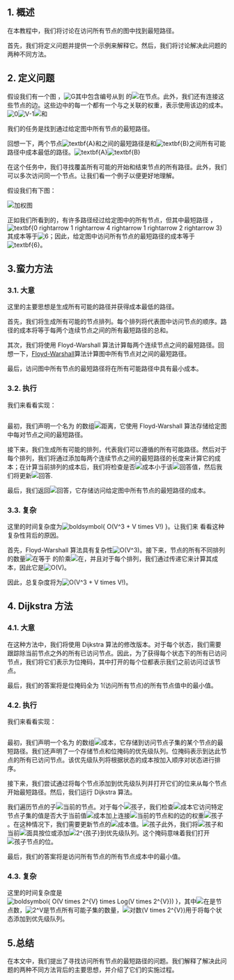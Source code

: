 ## 1. 概述

在本教程中，我们将讨论在访问所有节点的图中找到最短路径。

首先，我们将定义问题并提供一个示例来解释它。然后，我们将讨论解决此问题的两种不同方法。

## 2. 定义问题

假设我们有一个图 ，![G](https://www.baeldung.com/wp-content/ql-cache/quicklatex.com-1e40206e25474f738eeb7ca968031abf_l3.svg)其中包含编号从到 的![在](https://www.baeldung.com/wp-content/ql-cache/quicklatex.com-54e215a7a583b4f357a5a627420bcf2f_l3.svg)节点。此外，我们还有连接这些节点的边。这些边中的每一个都有一个与之关联的权重，表示使用该边的成本。![0](https://www.baeldung.com/wp-content/ql-cache/quicklatex.com-8354ade9c79ec6a7ac658f2c3032c9df_l3.svg)![V-1](https://www.baeldung.com/wp-content/ql-cache/quicklatex.com-e8f21abcda2302be5c10e7d4cc54fd42_l3.svg)![和](https://www.baeldung.com/wp-content/ql-cache/quicklatex.com-638a7387bd72763290cc777a9b509c38_l3.svg)

我们的任务是找到通过给定图中所有节点的最短路径。

回想一下，两个节点![textbf{A}](https://www.baeldung.com/wp-content/ql-cache/quicklatex.com-8a4d2f0828fd12776c154df2bbfacc93_l3.svg)和之间的最短路径是和![textbf{B}](https://www.baeldung.com/wp-content/ql-cache/quicklatex.com-7666363b561b4825ee67c60417c13ef4_l3.svg)之间所有可能路径中成本最低的路径。![textbf{A}](https://www.baeldung.com/wp-content/ql-cache/quicklatex.com-8a4d2f0828fd12776c154df2bbfacc93_l3.svg)![textbf{B}](https://www.baeldung.com/wp-content/ql-cache/quicklatex.com-7666363b561b4825ee67c60417c13ef4_l3.svg)

在这个任务中，我们寻找覆盖所有可能的开始和结束节点的所有路径。此外，我们可以多次访问同一个节点。让我们看一个例子以便更好地理解。

假设我们有下图：

![加权图](https://www.baeldung.com/wp-content/uploads/sites/4/2021/03/WeightedGraph-300x202-1.png)

正如我们所看到的，有许多路径经过给定图中的所有节点，但其中最短路径 ，![textbf{0 rightarrow 1 rightarrow 4 rightarrow 1 rightarrow 2 rightarrow 3}](https://www.baeldung.com/wp-content/ql-cache/quicklatex.com-4e045a9216f4297466d486c26d8e42db_l3.svg)其成本等于![6](https://www.baeldung.com/wp-content/ql-cache/quicklatex.com-e0f9944b50d9bbd66c0a7cb50291dfd6_l3.svg)；因此，给定图中访问所有节点的最短路径的成本等于![textbf{6}](https://www.baeldung.com/wp-content/ql-cache/quicklatex.com-37ce5fb007bfcaa1b0033af34f5f1358_l3.svg)。

## 3.蛮力方法

### 3.1. 大意

这里的主要思想是生成所有可能的路径并获得成本最低的路径。

首先，我们将生成所有可能的节点排列。每个排列将代表图中访问节点的顺序。路径的成本将等于每两个连续节点之间的所有最短路径的总和。

其次，我们将使用 Floyd-Warshall 算法计算每两个连续节点之间的最短路径。回想一下，[Floyd-Warshall](https://www.baeldung.com/cs/floyd-warshall-shortest-path)算法计算图中所有节点对之间的最短路径。

最后，访问图中所有节点的最短路径将在所有可能路径中具有最小成本。

### 3.2. 执行

我们来看看实现：

```

```

最初，我们声明一个名为 的数组![距离](https://www.baeldung.com/wp-content/ql-cache/quicklatex.com-7e8f9319d34bdc826b570e81acac7326_l3.svg)，它使用 Floyd-Warshall 算法存储给定图中每对节点之间的最短路径。

接下来，我们生成所有可能的排列，代表我们可以遵循的所有可能路径。然后对于每个排列，我们将通过添加每两个连续节点之间的最短路径的长度来计算它的成本；在计算当前排列的成本后，我们将检查是否![成本](https://www.baeldung.com/wp-content/ql-cache/quicklatex.com-eb1f33b44b4a5c770f4297506b3754ec_l3.svg)小于该![回答](https://www.baeldung.com/wp-content/ql-cache/quicklatex.com-24a1b99f91784b4e4a2aa4d8bba12585_l3.svg)值，然后我们将更新![回答](https://www.baeldung.com/wp-content/ql-cache/quicklatex.com-24a1b99f91784b4e4a2aa4d8bba12585_l3.svg).

最后，我们返回![回答](https://www.baeldung.com/wp-content/ql-cache/quicklatex.com-24a1b99f91784b4e4a2aa4d8bba12585_l3.svg)，它存储访问给定图中所有节点的最短路径的成本。

### 3.3. 复杂

这里的时间复杂度为![boldsymbol{ O(V^3 + V times V!) }](https://www.baeldung.com/wp-content/ql-cache/quicklatex.com-ab604c1c0dcbb6ff161f00f49ffb4368_l3.svg)。让我们来 看看这种复杂性背后的原因。

首先，Floyd-Warshall 算法具有复杂性![O(V^3)](https://www.baeldung.com/wp-content/ql-cache/quicklatex.com-4bf2d180b2023c342819f333345f3dc7_l3.svg)。接下来，节点的所有不同排列的数量![在](https://www.baeldung.com/wp-content/ql-cache/quicklatex.com-54e215a7a583b4f357a5a627420bcf2f_l3.svg)等于 的阶乘![在](https://www.baeldung.com/wp-content/ql-cache/quicklatex.com-54e215a7a583b4f357a5a627420bcf2f_l3.svg)，并且对于每个排列，我们通过传递它来计算其成本，因此它是![O(V)](https://www.baeldung.com/wp-content/ql-cache/quicklatex.com-686f412e9c168a0ebb79e81519e38e50_l3.svg)。

因此，总复杂度将为![O(V^3 + V times V!)](https://www.baeldung.com/wp-content/ql-cache/quicklatex.com-a7075f3fe447701226e09dc98e510c41_l3.svg)。

## 4. Dijkstra 方法

### 4.1. 大意

在这种方法中，我们将使用 Dijkstra 算法的修改版本。对于每个状态，我们需要跟踪除当前节点之外的所有已访问节点。因此，为了获得每个状态下的所有已访问节点，我们将它们表示为位掩码，其中打开的每个位都表示我们之前访问过该节点。

最后，我们的答案将是位掩码全为 1(访问所有节点)的所有节点值中的最小值。

### 4.2. 执行

我们来看看实现：

```

```

最初，我们声明一个名为 的数组![成本](https://www.baeldung.com/wp-content/ql-cache/quicklatex.com-eb1f33b44b4a5c770f4297506b3754ec_l3.svg)，它存储到访问节点子集的某个节点的最短路径。我们还声明了一个存储节点和位掩码的优先级队列。位掩码表示到达此节点的所有已访问节点。该优先级队列将根据状态的成本按加入顺序对状态进行排序。

接下来，我们尝试通过将每个节点添加到优先级队列并打开它们的位来从每个节点开始最短路径。然后，我们运行 Dijkstra 算法。

我们遍历节点的子![当前的](https://www.baeldung.com/wp-content/ql-cache/quicklatex.com-d6077cd8f68eeec378b44b6c5313a30f_l3.svg)节点。对于每个![孩子](https://www.baeldung.com/wp-content/ql-cache/quicklatex.com-f6971b51ac44324ed5e23e26d50acf8c_l3.svg)，我们检查![成本](https://www.baeldung.com/wp-content/ql-cache/quicklatex.com-eb1f33b44b4a5c770f4297506b3754ec_l3.svg)它访问特定节点子集的值是否大于当前值![成本](https://www.baeldung.com/wp-content/ql-cache/quicklatex.com-eb1f33b44b4a5c770f4297506b3754ec_l3.svg)加上连接![当前的](https://www.baeldung.com/wp-content/ql-cache/quicklatex.com-d6077cd8f68eeec378b44b6c5313a30f_l3.svg)节点和的边的权重![孩子](https://www.baeldung.com/wp-content/ql-cache/quicklatex.com-f6971b51ac44324ed5e23e26d50acf8c_l3.svg)。在这种情况下，我们需要更新节点的![成本](https://www.baeldung.com/wp-content/ql-cache/quicklatex.com-eb1f33b44b4a5c770f4297506b3754ec_l3.svg)值。![孩子](https://www.baeldung.com/wp-content/ql-cache/quicklatex.com-f6971b51ac44324ed5e23e26d50acf8c_l3.svg)此外，我们将![孩子](https://www.baeldung.com/wp-content/ql-cache/quicklatex.com-f6971b51ac44324ed5e23e26d50acf8c_l3.svg)和当前![面具](https://www.baeldung.com/wp-content/ql-cache/quicklatex.com-5657d7f376b81056ec6d94936793245f_l3.svg)按位或添加![2^{孩子}](https://www.baeldung.com/wp-content/ql-cache/quicklatex.com-de45ec0945ea6b12fc4d9ed932ef04cd_l3.svg)到优先级队列。这个掩码意味着我们打开![孩子](https://www.baeldung.com/wp-content/ql-cache/quicklatex.com-f6971b51ac44324ed5e23e26d50acf8c_l3.svg)节点的位。

最后，我们的答案将是访问所有节点的所有节点成本中的最小值。

### 4.3. 复杂

这里的时间复杂度是![boldsymbol{ O(V times 2^{V} times Log(V times 2^{V})) }](https://www.baeldung.com/wp-content/ql-cache/quicklatex.com-c62708b4ddca9e66d9569a3c2158eb57_l3.svg)，其中![在](https://www.baeldung.com/wp-content/ql-cache/quicklatex.com-54e215a7a583b4f357a5a627420bcf2f_l3.svg)是节点数，![2^V](https://www.baeldung.com/wp-content/ql-cache/quicklatex.com-904417705113111a633ba0f660355553_l3.svg)是节点所有可能子集的数量，![对数(V times 2^{V})](https://www.baeldung.com/wp-content/ql-cache/quicklatex.com-342626dc8db0612c05f4ccb84059a9ca_l3.svg)用于将每个状态添加到优先级队列。

## 5.总结

在本文中，我们提出了寻找访问所有节点的最短路径的问题。我们解释了解决此问题的两种不同方法背后的主要思想，并介绍了它们的实施过程。